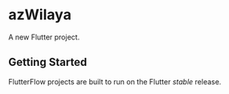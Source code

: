 # azWilaya

A new Flutter project.

## Getting Started

FlutterFlow projects are built to run on the Flutter _stable_ release.
